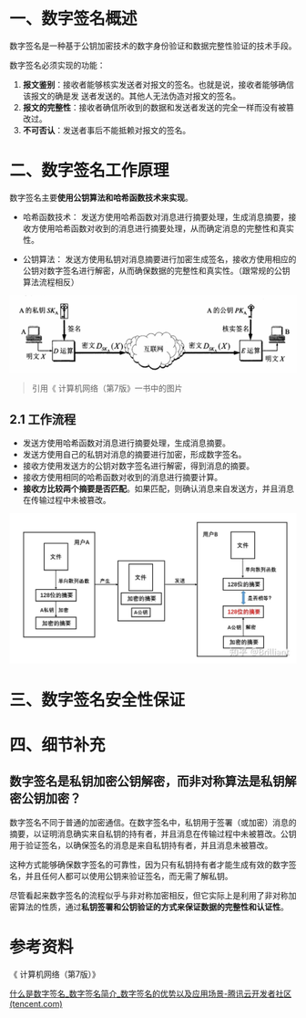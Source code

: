 # 一、数字签名概述

数字签名是一种基于公钥加密技术的数字身份验证和数据完整性验证的技术手段。

数字签名必须实现的功能：

1. **报文鉴别**：接收者能够核实发送者对报文的签名。也就是说，接收者能够确信该报文的确是发
   送者发送的。其他人无法伪造对报文的签名。
2. **报文的完整性**：接收者确信所收到的数据和发送者发送的完全一样而没有被篡改过。
3. **不可否认**：发送者事后不能抵赖对报文的签名。



# 二、数字签名工作原理

数字签名主要**使用公钥算法和哈希函数技术来实现**。

- 哈希函数技术： 发送方使用哈希函数对消息进行摘要处理，生成消息摘要，接收方使用哈希函数对收到的消息进行摘要处理，从而确定消息的完整性和真实性。

- 公钥算法： 发送方使用私钥对消息摘要进行加密生成签名，接收方使用相应的公钥对数字签名进行解密，从而确保数据的完整性和真实性。（跟常规的公钥算法流程相反）



![image-20240225170915590](images/image-20240225170915590.png)

> 引用《 计算机网络（第7版》一书中的图片



## 2.1 工作流程

- 发送方使用哈希函数对消息进行摘要处理，生成消息摘要。
- 发送方使用自己的私钥对消息的摘要进行加密，形成数字签名。
- 接收方使用发送方的公钥对数字签名进行解密，得到消息的摘要。
- 接收方使用相同的哈希函数对收到的消息进行摘要计算。
- **接收方比较两个摘要是否匹配**。如果匹配，则确认消息来自发送方，并且消息在传输过程中未被篡改。

![img](images/v2-45bef59f22d16bac16e41ce888f53667_r.jpg)



# 三、数字签名安全性保证







# 四、细节补充

## 数字签名是私钥加密公钥解密，而非对称算法是私钥解密公钥加密？

数字签名不同于普通的加密通信。在数字签名中，私钥用于签署（或加密）消息的摘要，以证明消息确实来自私钥的持有者，并且消息在传输过程中未被篡改。公钥用于验证签名，以确保签名的消息是来自私钥持有者，并且消息未被篡改。

这种方式能够确保数字签名的可靠性，因为只有私钥持有者才能生成有效的数字签名，并且任何人都可以使用公钥来验证签名，而无需了解私钥。

尽管看起来数字签名的流程似乎与非对称加密相反，但它实际上是利用了非对称加密算法的性质，通过**私钥签署和公钥验证的方式来保证数据的完整性和认证性**。





# 参考资料

《 计算机网络（第7版）》

[什么是数字签名_数字签名简介_数字签名的优势以及应用场景-腾讯云开发者社区 (tencent.com)](https://cloud.tencent.com/developer/techpedia/1817)